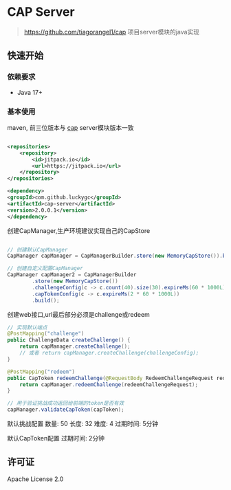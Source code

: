 # CAP Server

> https://github.com/tiagorangel1/cap 项目server模块的java实现

## 快速开始

### 依赖要求

- Java 17+

### 基本使用

maven, 前三位版本与 [cap](https://github.com/tiagorangel1/cap) server模块版本一致

```xml

<repositories>
    <repository>
        <id>jitpack.io</id>
        <url>https://jitpack.io</url>
    </repository>
</repositories>

<dependency>
<groupId>com.github.luckygc</groupId>
<artifactId>cap-server</artifactId>
<version>2.0.0.1</version>
</dependency>
```
创建CapManager,生产环境建议实现自己的CapStore
```java

// 创建默认CapManager
CapManager capManager = CapManagerBuilder.store(new MemoryCapStore()).build();

// 创建自定义配置CapManager
CapManager capManager2 = CapManagerBuilder
        .store(new MemoryCapStore())
        .challengeConfig(c -> c.count(40).size(30).expireMs(60 * 1000L))
        .capTokenConfig(c -> c.expireMs(2 * 60 * 1000L))
        .build();
```
创建web接口,url最后部分必须是challenge或redeem
```java
// 实现默认端点
@PostMapping("challenge")
public ChallengeData createChallenge() {
    return capManager.createChallenge();
    // 或者 return capManager.createChallenge(challengeConfig);
}

@PostMapping("redeem")
public CapToken redeemChallenge(@RequestBody RedeemChallengeRequest redeemChallengeRequest) {
    return capManager.redeemChallenge(redeemChallengeRequest);
}
```

```java
// 用于验证挑战成功返回给前端的token是否有效
capManager.validateCapToken(capToken);
```

默认挑战配置
数量: 50
长度: 32
难度: 4
过期时间: 5分钟

默认CapToken配置
过期时间: 2分钟

## 许可证

Apache License 2.0
